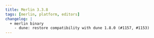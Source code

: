 ```yaml
---
title: Merlin 3.3.8
tags: [merlin, platform, editors]
changelog: |
  + merlin binary
    - dune: restore compatibility with dune 1.8.0 (#1157, #1153)
---
```

